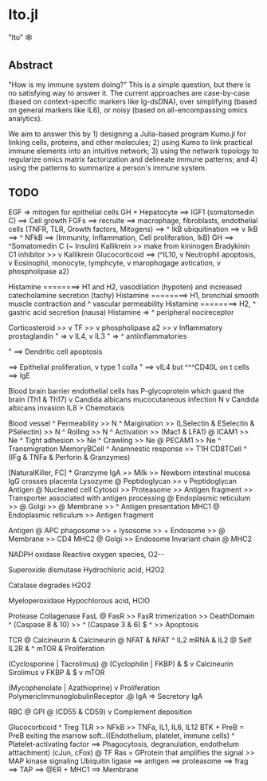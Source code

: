 # Ito.jl

"Ito" :spider_web:

## Abstract

"How is my immune system doing?” This is a simple question, but there is no satisfying way to answer it. The current approaches are case-by-case (based on context-specific markers like Ig-dsDNA), over simplifying (based on general markers like IL6), or noisy (based on all-encompassing omics analytics).

We aim to answer this by 1) designing a Julia-based program Kumo.jl for linking cells, proteins, and other molecules; 2) using Kumo to link practical immune elements into an intuitive network; 3) using the network topology to regularize omics matrix factorization and delineate immune patterns; and 4) using the patterns to summarize a person's immune system.

## TODO

EGF => mitogen for epithelial cells
GH + Hepatocyte ==> IGF1 (somatomedin C) ==> Cell growth
FGFs ==> recruite ==> macrophage, fibroblasts, endothelial cells
(TNFR, TLR, Growth factors, Mitogens) ==> ^ IkB ubiquitination ==> v IkB ==> ^ NFkB ==> (Immunity, Inflammation, Cell proliferation, IkB)
GH ==> ^Somatomedin C (~ Insulin)
Kallikrein >> make from kininogen Bradykinin
C1 inhibitor >> v Kallikrein
Glucocorticoid ==> (^IL10, v Neutrophil apoptosis, v Eosinophil, monocyte, lymphcyte, v marophogage avtication, v phospholipase a2)

Histamine ========> H1 and H2, vasodilation (hypoten) and increased catecholamine secretion (tachy)
Histamine ========> H1, bronchial smooth muscle contraction and ^ vascular permeability
Histamine ========> H2, ^ gastric acid secretion (nausa)
Histamine => ^ peripheral nocireceptor

Corticosteroid >> v TF >> v phospholipase a2 >> v Inflammatory prostaglandin
" => v IL4, v IL3
" => ^ antiinflammatories

" ==> Dendritic cell apoptosis

==> Epithelial proliferation, v type 1 colla
" ==> vIL4 but ^^^CD40L on t cells ==> IgE

Blood brain barrier endothelial cells has P-glycoprotein which guard the brain
(Th1 & Th17) v Candida albicans mucocutaneous infection
N v Candida albicans invasion
IL8 > Chemotaxis

Blood vessel ^ Permeability >> N ^ Margination >> (LSelectin & ESelectin & PSelectin) >> N ^ Rolling >> N ^ Activation >> (Mac1 & LFA1) @ ICAM1 >> Ne ^ Tight adhesion >> Ne ^ Crawling >> Ne @ PECAM1 >> Ne ^ Transmigration
MemoryBCell ^ Anamnestic response >> T1H
CD8TCell ^ (IFg & TNFa & Perforin & Granzymes)

[NaturalKiller, FC] \* Granzyme
IgA >> Milk >> Newborn intestinal mucosa
IgG crosses placenta
Lysozyme @ Peptidoglycan >> v Peptidoglycan
Antigen @ Nucleated cell Cytosol >> Proteasome >> Antigen fragment >> Transporter associated with antigen processing @ Endoplasmic reticulum >> @ Golgi >> @ Membrane >> ^ Antigen presentation
MHC1 @ Endoplasmic reticulum >> Antigen fragment

Antigen @ APC phagosome >> + lysosome >> + Endosome >> @ Membrane >> CD4
MHC2 @ Golgi >> Endosome
Invariant chain @ MHC2

NADPH oxidase
Reactive oxygen species, O2--

Superoxide dismutase
Hydrochloric acid, H2O2

Catalase degrades H2O2

Myeloperoxidase
Hypochlorous acid, HClO

Protease
Collagenase
FasL @ FasR >> FasR trimerization >> DeathDomain ^ (Caspase 8 & 10) >> ^ (Caspase 3 & 6) $ ^ >> Apoptosis

TCR @ Calcineurin & Calcineurin @ NFAT & NFAT ^ IL2 mRNA & IL2 @ Self IL2R & ^ mTOR & Proliferation

(Cyclosporine | Tacrolimus) @ (Cyclophilin | FKBP) & $ v Calcineurin
Sirolimus v FKBP & $ v mTOR

(Mycophenolate | Azathioprine) v Proliferation
PolymericImmunoglobulinReceptor .@ IgA => Secretory IgA

RBC @ GPI @ (CD55 & CD59) v Complement deposition

Glucocorticoid ^ Treg
TLR >> NFkB >> TNFa, IL1, IL6, IL12
BTK + PreB = PreB exiting the marrow
soft..((Endothelium, platelet, immune cells) ^ Platelet-activating factor ==> Phagocytosis, degranulation, endothelum atttachment)
(cJun, cFox) @ TF
Ras = GProtein that amplifies the signal >> MAP kinase signaling
Ubiquitin ligase ==> antigen ==> proteasome ==> frag ==> TAP ==> @ER + MHC1 ==> Membrane
